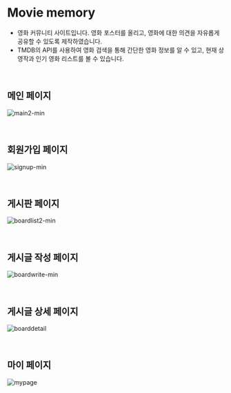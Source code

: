 # Movie memory

- 영화 커뮤니티 사이트입니다. 영화 포스터를 올리고, 영화에 대한 의견을 자유롭게 공유할 수 있도록 제작하였습니다.
- TMDB의 API를 사용하여 영화 검색을 통해 간단한 영화 정보를 알 수 있고, 현재 상영작과 인기 영화 리스트를 볼 수 있습니다.

</br>

## 메인 페이지
![main2-min](https://user-images.githubusercontent.com/114736992/225246284-317f6c2a-d254-4092-955b-96092c0d1c67.gif)

</br>

## 회원가입 페이지
![signup-min](https://user-images.githubusercontent.com/114736992/225246765-8cb4057f-79ff-4198-a09c-2ca40cafbff2.gif)

</br>

## 게시판 페이지
![boardlist2-min](https://user-images.githubusercontent.com/114736992/225246866-f99e6258-92a9-4683-adcc-b822f0271f81.gif)

</br>

## 게시글 작성 페이지
![boardwrite-min](https://user-images.githubusercontent.com/114736992/225246954-f8471bc6-52e4-4501-9cb3-3fc69c05b7bf.gif)

</br>

## 게시글 상세 페이지
![boarddetail](https://user-images.githubusercontent.com/114736992/225247078-f532f351-7e9f-4be8-a3dd-ed4ba472c4aa.gif)

</br>

## 마이 페이지
![mypage](https://user-images.githubusercontent.com/114736992/225247191-26b68cc2-7cc1-4bc5-a555-124b8e6ae875.gif)

